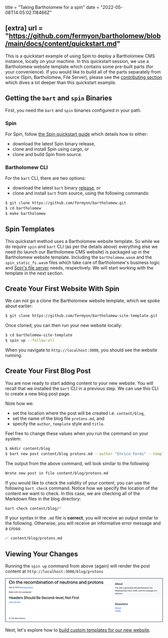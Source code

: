 title = "Taking Bartholomew for a spin"
date = "2022-05-08T14:05:02.118466Z"

[extra]
url = "https://github.com/fermyon/bartholomew/blob/main/docs/content/quickstart.md"
---

This is a quickstart example of using Spin to deploy a Bartholomew CMS instance, locally on your machine. In this quickstart session, we use a Bartholomew website template which contains some pre-built parts (for your convenience). If you would like to build all of the parts separately from source (Spin, Bartholomew, File Server), please see the [contributing section](https://bartholomew.fermyon.dev/contributing) which dives a lot deeper than this quickstart example.

## Getting the `bart` and `spin` Binaries

First, you need the `bart` and `spin` binaries configured in your path.

### Spin

For Spin, follow [the Spin quickstart guide](https://spin.fermyon.dev/quickstart) which details how to either:
- download the latest Spin binary release,
- clone and install Spin using cargo, or
- clone and build Spin from source.

### Bartholomew CLI

For the `bart` CLI, there are two options:
- download the latest `bart` binary [release](https://github.com/fermyon/bartholomew/releases/), or
- clone and install `bart` from source, using the following commands:

```bash
$ git clone https://github.com/fermyon/bartholomew.git
$ cd bartholomew
$ make bartholomew
```

## Spin Templates

This quickstart method uses a Bartholomew website template. So while we do require `spin` and `bart` CLI (as per the details above) everything else we need (to launch our Bartholomew CMS website) is packaged up in the Bartholomew website template. Including the `bartholomew.wasm` and the `spin_static_fs.wasm` files which take care of Bartholomew's business logic and [Spin's file server](https://github.com/fermyon/spin-fileserver) needs, respectively. We will start working with the template in the next section.

## Create Your First Website With Spin

We can not go a clone the Bartholomew website template, which we spoke about earlier:

```bash
$ git clone https://github.com/fermyon/bartholomew-site-template.git
```

Once cloned, you can then run your new website locally:

```bash
$ cd bartholomew-site-template
$ spin up --follow-all
```

When you navigate to `http://localhost:3000`, you should see the website running.



## Create Your First Blog Post

You are now ready to start adding content to your new website. You will recall that we installed the `bart` CLI in a previous step. We can use this CLI to create a new blog post page. 

Note how we:
- set the location where the post will be created i.e. `content/blog`,
- set the name of the blog file `protons.md`, and
- specify the `author`, `template` style and `title`.

Feel free to change these values when you run the command on your system:

```bash
$ mkdir content/blog
$ bart new post content/blog protons.md --author "Enrico Fermi" --template "blog" --title "On the Recombination of Neutrons and Protons"
```

The output from the above command, will look similar to the following:

```bash
Wrote new post in file content/blog/protons.md
```

If you would like to check the validity of your content, you can use the following `bart check` command. Notice how we specify the location of the content we want to check. In this case, we are checking all of the Markdown files in the blog directory:

```bash
bart check content/blog/*
```

If your syntax in the `.md` file is **correct**, you will receive an output similar to the following. Otherwise, you will receive an informative error message and a cross:

```bash
✅ content/blog/protons.md
```

## Viewing Your Changes

Running the `spin up` command from above (again) will render the post content at `http://localhost:3000/blog/protons`

![Post content rendered by Bartholomew based on the blog template](../static/image/docs/bart-new-post.png)

Next, let's explore how to [build custom templates for our new website](./templates.md).